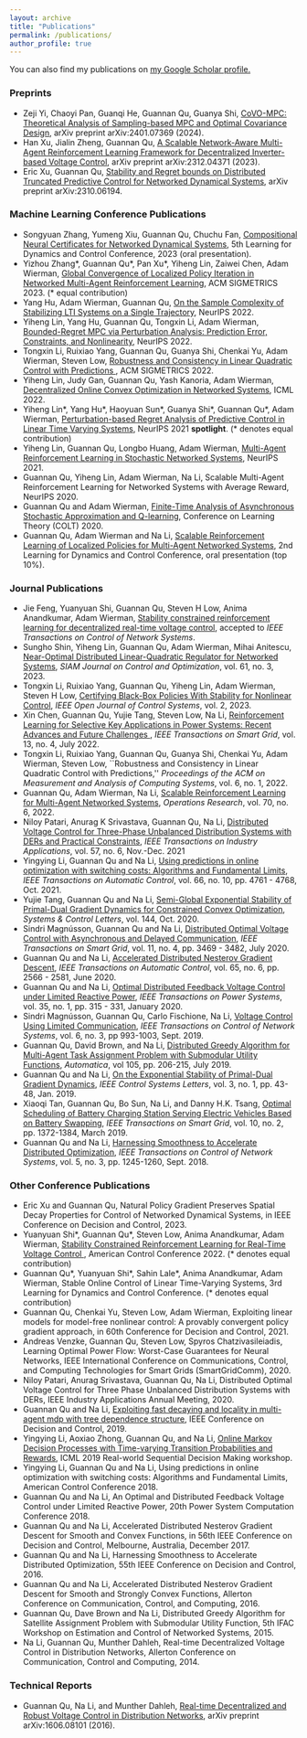 ```yaml
---
layout: archive
title: "Publications"
permalink: /publications/
author_profile: true
---
```


  You can also find my publications on <u><a href="https://scholar.google.com/citations?user=oFIXoy8AAAAJ&hl=en&oi=ao">my Google Scholar profile</a>.</u>

### Preprints
- Zeji Yi, Chaoyi Pan, Guanqi He, Guannan Qu, Guanya Shi, [CoVO-MPC: Theoretical Analysis of Sampling-based MPC and Optimal Covariance Design](https://arxiv.org/abs/2401.07369), arXiv preprint arXiv:2401.07369 (2024). 
- Han Xu, Jialin Zheng, Guannan Qu, [A Scalable Network-Aware Multi-Agent Reinforcement Learning Framework for Decentralized Inverter-based Voltage Control](https://arxiv.org/pdf/2312.04371.pdf), arXiv preprint arXiv:2312.04371 (2023).
- Eric Xu, Guannan Qu, [Stability and Regret bounds on Distributed Truncated Predictive Control for Networked Dynamical Systems](https://arxiv.org/pdf/2310.06194.pdf), arXiv preprint arXiv:2310.06194. 

### Machine Learning Conference Publications 
- Songyuan Zhang, Yumeng Xiu, Guannan Qu, Chuchu Fan, [Compositional Neural Certificates for Networked Dynamical Systems](https://proceedings.mlr.press/v211/zhang23a.html), 5th Learning for Dynamics and Control Conference, 2023 (oral presentation).
- Yizhou Zhang\*, Guannan Qu\*, Pan Xu\*, Yiheng Lin, Zaiwei Chen, Adam Wierman, [Global Convergence of Localized Policy Iteration in Networked Multi-Agent Reinforcement Learning](https://arxiv.org/abs/2211.17116), ACM SIGMETRICS 2023. (\* equal contribution)
- Yang Hu, Adam Wierman, Guannan Qu, [On the Sample Complexity of Stabilizing LTI Systems on a Single Trajectory](https://arxiv.org/abs/2202.07187), NeurIPS 2022. 
- Yiheng Lin, Yang Hu, Guannan Qu, Tongxin Li, Adam Wierman, [Bounded-Regret MPC via Perturbation Analysis: Prediction Error, Constraints, and Nonlinearity](https://arxiv.org/abs/2210.12312), NeurIPS 2022.
- Tongxin Li, Ruixiao Yang, Guannan Qu, Guanya Shi, Chenkai Yu, Adam Wierman, Steven Low, [Robustness and Consistency in Linear Quadratic Control with Predictions
](https://arxiv.org/pdf/2106.09659), ACM SIGMETRICS 2022.
- Yiheng Lin, Judy Gan, Guannan Qu, Yash Kanoria, Adam Wierman, [Decentralized Online Convex Optimization in Networked Systems](https://proceedings.mlr.press/v162/lin22c/lin22c.pdf), ICML 2022.
- Yiheng Lin\*, Yang Hu\*, Haoyuan Sun\*, Guanya Shi\*, Guannan Qu\*, Adam Wierman, [Perturbation-based Regret Analysis of Predictive Control in Linear Time Varying Systems](https://arxiv.org/pdf/2106.10497.pdf), NeurIPS 2021 **spotlight**. (\* denotes equal contribution)
- Yiheng Lin, Guannan Qu, Longbo Huang, Adam Wierman, [Multi-Agent Reinforcement Learning in Stochastic Networked Systems](https://arxiv.org/abs/2006.06555), NeurIPS 2021.
- Guannan Qu, Yiheng Lin, Adam Wierman, Na Li, Scalable Multi-Agent Reinforcement Learning for Networked Systems with Average Reward, NeurIPS 2020.
- Guannan Qu and Adam Wierman, [Finite-Time Analysis of Asynchronous Stochastic Approximation and Q-learning](https://arxiv.org/abs/2002.00260), Conference on Learning Theory (COLT) 2020.
- Guannan Qu, Adam Wierman and Na Li, [Scalable Reinforcement Learning of Localized Policies for Multi-Agent Networked Systems](https://arxiv.org/abs/1912.02906), 2nd Learning for Dynamics and Control Conference, oral presentation (top 10%).



### Journal Publications
- Jie Feng, Yuanyuan Shi, Guannan Qu, Steven H Low, Anima Anandkumar, Adam Wierman, [Stability constrained reinforcement learning for decentralized real-time voltage control](https://ieeexplore.ieee.org/abstract/document/10336939), accepted to *IEEE Transactions on Control of Network Systems*. 
- Sungho Shin, Yiheng Lin, Guannan Qu, Adam Wierman, Mihai Anitescu, [Near-Optimal Distributed Linear-Quadratic Regulator for Networked Systems](https://arxiv.org/pdf/2204.05551.pdf), *SIAM Journal on Control and Optimization*, vol. 61, no. 3, 2023. 
- Tongxin Li, Ruixiao Yang, Guannan Qu, Yiheng Lin, Adam Wierman, Steven H Low, [Certifying Black-Box Policies With Stability for Nonlinear Control](https://ieeexplore.ieee.org/abstract/document/10034859/), *IEEE Open Journal of Control Systems*, vol. 2, 2023. 
- Xin Chen, Guannan Qu, Yujie Tang, Steven Low, Na Li, [Reinforcement Learning for Selective Key Applications in Power Systems: Recent Advances and Future Challenges
](https://arxiv.org/abs/2102.01168), *IEEE Transactions on Smart Grid*, vol. 13, no. 4, July 2022.
- Tongxin Li, Ruixiao Yang, Guannan Qu, Guanya Shi, Chenkai Yu, Adam Wierman, Steven Low, ``Robustness and Consistency in Linear Quadratic Control with Predictions,'' *Proceedings of the ACM on Measurement and Analysis of Computing Systems*, vol. 6, no. 1, 2022.
- Guannan Qu, Adam Wierman, Na Li, [Scalable Reinforcement Learning for Multi-Agent Networked Systems](https://arxiv.org/abs/1912.02906), *Operations Research*, vol. 70, no. 6, 2022.
- Niloy Patari, Anurag K Srivastava, Guannan Qu, Na Li, [Distributed Voltage Control for Three-Phase Unbalanced Distribution Systems with DERs and Practical Constraints](https://ieeexplore.ieee.org/document/9543520), *IEEE Transactions on Industry Applications*, vol. 57, no. 6, Nov.-Dec. 2021
- Yingying Li, Guannan Qu and Na Li, [Using predictions in online optimization with switching costs: Algorithms and Fundamental Limits](https://arxiv.org/abs/1801.07780), *IEEE Transactions on Automatic Control*, vol. 66, no. 10, pp. 4761 - 4768, Oct. 2021. 
- Yujie Tang, Guannan Qu and Na Li, [Semi-Global Exponential Stability of Primal-Dual Gradient Dynamics for Constrained Convex Optimization](https://arxiv.org/abs/1903.09580), *Systems & Control Letters*, vol. 144, Oct. 2020.
- Sindri Magnússon, Guannan Qu and Na Li, [Distributed Optimal Voltage Control with Asynchronous and Delayed Communication](https://arxiv.org/abs/1903.01065), *IEEE Transactions on Smart Grid*, vol. 11, no. 4, pp. 3469 - 3482, July 2020.
- Guannan Qu and Na Li, [Accelerated Distributed Nesterov Gradient Descent](https://arxiv.org/abs/1705.07176), *IEEE Transactions on Automatic Control*, vol. 65, no. 6, pp. 2566 - 2581, June 2020.
- Guannan Qu and Na Li, [Optimal Distributed Feedback Voltage Control under Limited Reactive Power](https://arxiv.org/abs/1810.11121), *IEEE Transactions on Power Systems*, vol. 35, no. 1, pp. 315 - 331, January 2020.
- Sindri Magnússon, Guannan Qu, Carlo Fischione, Na Li, [Voltage Control Using Limited Communication](https://arxiv.org/abs/1704.00749), *IEEE Transactions on Control of Network Systems*, vol. 6, no. 3, pp 993-1003, Sept. 2019.
- Guannan Qu, David Brown, and Na Li, [Distributed Greedy Algorithm for Multi-Agent Task Assignment Problem with Submodular Utility Functions](https://www.sciencedirect.com/science/article/pii/S0005109819301281), *Automatica*, vol 105, pp. 206-215, July 2019.
- Guannan Qu and Na Li, [On the Exponential Stability of Primal-Dual Gradient Dynamics](https://arxiv.org/abs/1803.01825), *IEEE Control Systems Letters*, vol. 3, no. 1, pp. 43-48, Jan. 2019. 
- Xiaoqi Tan, Guannan Qu, Bo Sun, Na Li, and Danny H.K. Tsang, [Optimal Scheduling of Battery Charging Station Serving Electric Vehicles Based on Battery Swapping](https://nali.seas.harvard.edu/files/nali/files/2017tsgbattery.pdf), *IEEE Transactions on Smart Grid*, vol. 10, no. 2, pp. 1372-1384, March 2019.
- Guannan Qu and Na Li, [Harnessing Smoothness to Accelerate Distributed Optimization](https://arxiv.org/abs/1605.07112), *IEEE Transactions on Control of Network Systems*, vol. 5, no. 3, pp. 1245-1260, Sept. 2018.

### Other Conference Publications
- Eric Xu and Guannan Qu, Natural Policy Gradient Preserves Spatial Decay Properties for Control of Networked Dynamical Systems, in IEEE Conference on Decision and Control, 2023.
- Yuanyuan Shi\*, Guannan Qu\*, Steven Low, Anima Anandkumar, Adam Wierman, [Stability Constrained Reinforcement Learning for Real-Time Voltage Control
](https://arxiv.org/abs/2109.14854), American Control Conference 2022. (\* denotes equal contribution)
- Guannan Qu\*, Yuanyuan Shi\*, Sahin Lale\*, Anima Anandkumar, Adam Wierman, Stable Online Control of Linear Time-Varying Systems, 3rd Learning for Dynamics and Control Conference. (\* denotes equal contribution)
-  Guannan Qu, Chenkai Yu, Steven Low, Adam Wierman, Exploiting linear models for model-free nonlinear control: A provably convergent policy gradient approach, in 60th Conference for Decision and Control, 2021.
- Andreas Venzke, Guannan Qu, Steven Low, Spyros Chatzivasileiadis, Learning Optimal Power Flow: Worst-Case Guarantees for Neural Networks, IEEE International Conference on Communications, Control, and Computing Technologies for Smart Grids (SmartGridComm), 2020.
- Niloy Patari, Anurag Srivastava, Guannan Qu, Na Li, Distributed Optimal Voltage Control for Three Phase Unbalanced Distribution Systems with DERs, IEEE Industry Applications Annual Meeting, 2020.
- Guannan Qu and Na Li, [Exploiting fast decaying and locality in multi-agent mdp with tree dependence structure](https://arxiv.org/abs/1909.06900), IEEE Conference on Decision and Control, 2019.
- Yingying Li, Aoxiao Zhong, Guannan Qu, and Na Li, [Online Markov Decision Processes with Time-varying Transition Probabilities and Rewards](https://realworld-sdm.github.io/paper/25.pdf), ICML 2019 Real-world Sequential Decision Making workshop.
- Yingying Li, Guannan Qu and Na Li, Using predictions in online optimization with switching costs: Algorithms and Fundamental Limits, American Control Conference 2018.
- Guannan Qu and Na Li, An Optimal and Distributed Feedback Voltage Control under Limited Reactive Power, 20th Power System Computation Conference 2018.
- Guannan Qu and Na Li, Accelerated Distributed Nesterov Gradient Descent for Smooth and Convex Functions, in 56th IEEE Conference on Decision and Control, Melbourne, Australia, December 2017.
- Guannan Qu and Na Li, Harnessing Smoothness to Accelerate Distributed Optimization, 55th IEEE Conference on Decision and Control, 2016.
- Guannan Qu and Na Li, Accelerated Distributed Nesterov Gradient Descent for Smooth and Strongly Convex Functions, Allerton Conference on Communication, Control, and Computing, 2016.
- Guannan Qu, Dave Brown and Na Li, Distributed Greedy Algorithm for Satellite Assignment Problem with Submodular Utility Function, 5th IFAC Workshop on Estimation and Control of Networked Systems, 2015.
- Na Li, Guannan Qu, Munther Dahleh, Real-time Decentralized Voltage Control in Distribution Networks, Allerton Conference on Communication, Control and Computing, 2014.

### Technical Reports
- Guannan Qu, Na Li, and Munther Dahleh, [Real-time Decentralized and Robust Voltage Control in Distribution Networks](https://arxiv.org/abs/1606.08101), arXiv preprint arXiv:1606.08101 (2016).











